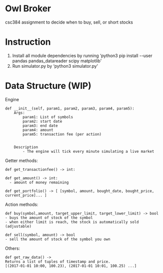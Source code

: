 # Owl Broker
csc384 assignment to decide when to buy, sell, or short stocks

# Instruction
1. Install all module dependencies by running ‘python3 pip install --user pandas pandas_datareader scipy matplotlib'
2. Run simulator.py by  ‘python3 simulator.py’

# Data Structure (WIP)
Engine
```
def __init__(self, param1, param2, param3, param4, param5):
    Args:
        param1: List of symbols
        param2: start date
        param3: end date
        param4: amount
        param5: transaction fee (per action)


    Description
        - The engine will tick every minute simulating a live market
```


Getter methods:
```
def get_transactionfee() -> int:
```
```
def get_amount() -> int:
  - amount of money remaining
```
```
def get_portfolio() -> [ [symbol, amount, bought_date, bought_price, current_price]... ]
```

Action methods:
```
def buy(symbol,amount, target_upper_limit, target_lower_limit) -> bool
- buys the amount of stock of the symbol
- when either limit is reach, the stock is automatically sold (adjustable)
```
```
def sell(symbol, amount) -> bool
- sell the amount of stock of the symbol you own
```

Others:
```
def get_raw_data() ->
Returns a list of tuples of timestamp and price.
[(2017-01-01 10:00, 100.23), (2017-01-01 10:01, 100.25) ...]
```

